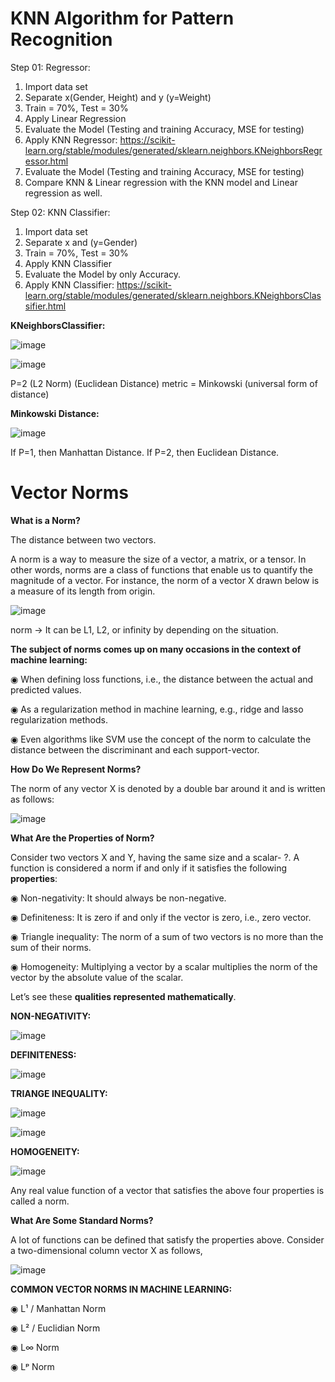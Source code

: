 # KNN Algorithm for Pattern Recognition

Step 01:
Regressor:
1. Import data set
2. Separate x(Gender, Height) and y (y=Weight)
3. Train = 70%, Test = 30%
4. Apply Linear Regression
5. Evaluate the Model (Testing and training Accuracy, MSE for testing)
6. Apply KNN Regressor: https://scikit-learn.org/stable/modules/generated/sklearn.neighbors.KNeighborsRegressor.html
7. Evaluate the Model (Testing and training Accuracy, MSE for testing)
8. Compare KNN & Linear regression with the KNN model and Linear regression as well.


Step 02:
KNN Classifier:
1. Import data set
2. Separate x and (y=Gender)
3. Train = 70%, Test = 30%
4. Apply KNN Classifier 
5. Evaluate the Model by only Accuracy.
6. Apply KNN Classifier: https://scikit-learn.org/stable/modules/generated/sklearn.neighbors.KNeighborsClassifier.html


**KNeighborsClassifier:**

![image](https://github.com/TITHI-KHAN/KNN-Algorithm-for-Pattern-Recognition/assets/65033964/d49fd3c5-d6fb-4b6a-9b01-9f157629e3b4)


![image](https://github.com/TITHI-KHAN/KNN-Algorithm-for-Pattern-Recognition/assets/65033964/75617506-564b-488b-838e-7de477ae6cb2)


P=2  (L2 Norm) (Euclidean Distance)
metric = Minkowski (universal form of distance)

**Minkowski Distance:**

![image](https://github.com/TITHI-KHAN/KNN-Algorithm-for-Pattern-Recognition/assets/65033964/710b70b5-e3b0-4403-82e8-ebf0e925f916)

If P=1, then Manhattan Distance.
If P=2, then Euclidean Distance.

# Vector Norms

**What is a Norm?**

The distance between two vectors.

A norm is a way to measure the size of a vector, a matrix, or a tensor. In other words, norms are a class of functions that enable us to quantify the magnitude of a vector. For instance, the norm of a vector X drawn below is a measure of its length from origin.

![image](https://github.com/TITHI-KHAN/KNN-Algorithm-for-Pattern-Recognition/assets/65033964/a7cfdabf-3ad7-4b8d-8e68-73133c7056b2)

norm -> It can be L1, L2, or infinity by depending on the situation.

**The subject of norms comes up on many occasions in the context of machine learning:**


◉ When defining loss functions, i.e., the distance between the actual and predicted values.

◉ As a regularization method in machine learning, e.g., ridge and lasso regularization methods.

◉ Even algorithms like SVM use the concept of the norm to calculate the distance between the discriminant and each support-vector.


**How Do We Represent Norms?**

The norm of any vector X is denoted by a double bar around it and is written as follows:

![image](https://github.com/TITHI-KHAN/KNN-Algorithm-for-Pattern-Recognition/assets/65033964/ba7ad9b8-c417-4deb-a7a1-cc561669a1af)


**What Are the Properties of Norm?**

Consider two vectors X and Y, having the same size and a scalar- ?. A function is considered a norm if and only if it satisfies the following **properties**:

◉ Non-negativity: It should always be non-negative.

◉ Definiteness: It is zero if and only if the vector is zero, i.e., zero vector.

◉ Triangle inequality: The norm of a sum of two vectors is no more than the sum of their norms.

◉ Homogeneity: Multiplying a vector by a scalar multiplies the norm of the vector by the absolute value of the scalar.

Let’s see these **qualities represented mathematically**.

**NON-NEGATIVITY:**

![image](https://github.com/TITHI-KHAN/KNN-Algorithm-for-Pattern-Recognition/assets/65033964/79d9c9d4-e03a-4642-921d-d55c1d7c15d3)

**DEFINITENESS:**

![image](https://github.com/TITHI-KHAN/KNN-Algorithm-for-Pattern-Recognition/assets/65033964/dd395ee8-bd93-4d37-831a-8b92be840c0b)

**TRIANGE INEQUALITY:**

![image](https://github.com/TITHI-KHAN/KNN-Algorithm-for-Pattern-Recognition/assets/65033964/52c1a94b-b90f-414d-9cd9-286ba3e5b8af)

![image](https://github.com/TITHI-KHAN/KNN-Algorithm-for-Pattern-Recognition/assets/65033964/315a6d06-0b60-4b2e-bdf7-005afc5a6354)

**HOMOGENEITY:**

![image](https://github.com/TITHI-KHAN/KNN-Algorithm-for-Pattern-Recognition/assets/65033964/0320b5f9-88d3-4364-80d1-232587ae05a6)

Any real value function of a vector that satisfies the above four properties is called a norm.

**What Are Some Standard Norms?**

A lot of functions can be defined that satisfy the properties above. Consider a two-dimensional column vector X as follows,

![image](https://github.com/TITHI-KHAN/KNN-Algorithm-for-Pattern-Recognition/assets/65033964/e8ba55f5-479b-4f4b-aab9-7f8fce43d586)

**COMMON VECTOR NORMS IN MACHINE LEARNING:**

◉ L¹ / Manhattan Norm

◉ L² / Euclidian Norm

◉ L∞ Norm

◉ Lᵖ Norm


